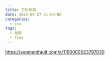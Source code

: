 ```yaml
---
title: 三栏布局
date: 2022-09-27 21:00:00
categories:
  - css
tags:
  - 布局
  - flex
---
```


https://segmentfault.com/a/1190000023797030
